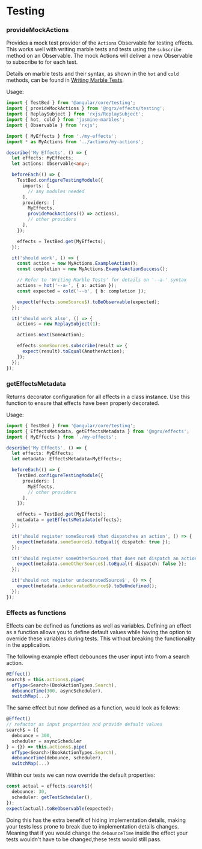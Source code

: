 # Testing

### provideMockActions

Provides a mock test provider of the `Actions` Observable for testing effects. This works well with writing
marble tests and tests using the `subscribe` method on an Observable. The mock Actions will deliver a new Observable to subscribe to for each test.

Details on marble tests and their syntax, as shown in the `hot` and `cold` methods, can be found in [Writing Marble Tests](https://github.com/ReactiveX/rxjs/blob/master/doc/writing-marble-tests.md).

Usage:

```ts
import { TestBed } from '@angular/core/testing';
import { provideMockActions } from '@ngrx/effects/testing';
import { ReplaySubject } from 'rxjs/ReplaySubject';
import { hot, cold } from 'jasmine-marbles';
import { Observable } from 'rxjs';

import { MyEffects } from './my-effects';
import * as MyActions from '../actions/my-actions';

describe('My Effects', () => {
  let effects: MyEffects;
  let actions: Observable<any>;

  beforeEach(() => {
    TestBed.configureTestingModule({
      imports: [
        // any modules needed
      ],
      providers: [
        MyEffects,
        provideMockActions(() => actions),
        // other providers
      ],
    });

    effects = TestBed.get(MyEffects);
  });

  it('should work', () => {
    const action = new MyActions.ExampleAction();
    const completion = new MyActions.ExampleActionSuccess();

    // Refer to 'Writing Marble Tests' for details on '--a-' syntax
    actions = hot('--a-', { a: action });
    const expected = cold('--b', { b: completion });

    expect(effects.someSource$).toBeObservable(expected);
  });

  it('should work also', () => {
    actions = new ReplaySubject(1);

    actions.next(SomeAction);

    effects.someSource$.subscribe(result => {
      expect(result).toEqual(AnotherAction);
    });
  });
});
```

### getEffectsMetadata

Returns decorator configuration for all effects in a class instance.
Use this function to ensure that effects have been properly decorated.

Usage:

```ts
import { TestBed } from '@angular/core/testing';
import { EffectsMetadata, getEffectsMetadata } from '@ngrx/effects';
import { MyEffects } from './my-effects';

describe('My Effects', () => {
  let effects: MyEffects;
  let metadata: EffectsMetadata<MyEffects>;

  beforeEach(() => {
    TestBed.configureTestingModule({
      providers: [
        MyEffects,
        // other providers
      ],
    });

    effects = TestBed.get(MyEffects);
    metadata = getEffectsMetadata(effects);
  });

  it('should register someSource$ that dispatches an action', () => {
    expect(metadata.someSource$).toEqual({ dispatch: true });
  });

  it('should register someOtherSource$ that does not dispatch an action', () => {
    expect(metadata.someOtherSource$).toEqual({ dispatch: false });
  });

  it('should not register undecoratedSource$', () => {
    expect(metadata.undecoratedSource$).toBeUndefined();
  });
});
```

### Effects as functions

Effects can be defined as functions as well as variables. Defining an effect as a function allows you to define default values while having the option to override these variables during tests. This without breaking the functionality in the application.

The following example effect debounces the user input into from a search action.

```ts
@Effect()
search$ = this.actions$.pipe(
  ofType<Search>(BookActionTypes.Search),
  debounceTime(300, asyncScheduler),
  switchMap(...)
```

The same effect but now defined as a function, would look as follows:

```ts
@Effect()
// refactor as input properties and provide default values
search$ = ({
  debounce = 300,
  scheduler = asyncScheduler
} = {}) => this.actions$.pipe(
  ofType<Search>(BookActionTypes.Search),
  debounceTime(debounce, scheduler),
  switchMap(...)
```

Within our tests we can now override the default properties:

```ts
const actual = effects.search$({
  debounce: 30,
  scheduler: getTestScheduler(),
});
expect(actual).toBeObservable(expected);
```

Doing this has the extra benefit of hiding implementation details, making your tests less prone to break due to implementation details changes. Meaning that if you would change the `debounceTime` inside the effect your tests wouldn't have to be changed,these tests would still pass.
